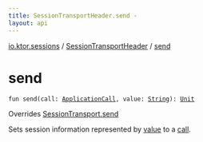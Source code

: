 ```yaml
---
title: SessionTransportHeader.send - 
layout: api
---
```


<div class='api-docs-breadcrumbs'><a href="../index.html">io.ktor.sessions</a> / <a href="index.html">SessionTransportHeader</a> / <a href="./send.html">send</a></div>

# send

<div class="signature"><code><span class="keyword">fun </span><span class="identifier">send</span><span class="symbol">(</span><span class="parameterName" id="io.ktor.sessions.SessionTransportHeader$send(io.ktor.application.ApplicationCall, kotlin.String)/call">call</span><span class="symbol">:</span>&nbsp;<a href="../../io.ktor.application/-application-call/index.html"><span class="identifier">ApplicationCall</span></a><span class="symbol">, </span><span class="parameterName" id="io.ktor.sessions.SessionTransportHeader$send(io.ktor.application.ApplicationCall, kotlin.String)/value">value</span><span class="symbol">:</span>&nbsp;<a href="https://kotlinlang.org/api/latest/jvm/stdlib/kotlin/-string/index.html"><span class="identifier">String</span></a><span class="symbol">)</span><span class="symbol">: </span><a href="https://kotlinlang.org/api/latest/jvm/stdlib/kotlin/-unit/index.html"><span class="identifier">Unit</span></a></code></div>

Overrides <a href="../-session-transport/send.html">SessionTransport.send</a>

Sets session information represented by <a href="send.html#io.ktor.sessions.SessionTransportHeader$send(io.ktor.application.ApplicationCall, kotlin.String)/value">value</a> to a <a href="send.html#io.ktor.sessions.SessionTransportHeader$send(io.ktor.application.ApplicationCall, kotlin.String)/call">call</a>.

